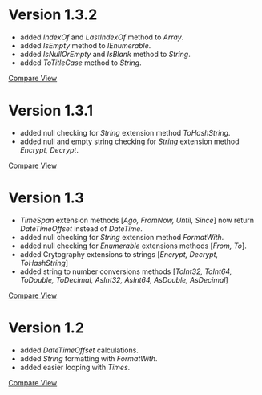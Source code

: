# Version 1.3.2

- added _IndexOf_ and _LastIndexOf_ method to _Array_.
- added _IsEmpty_ method to _IEnumerable_.
- added _IsNullOrEmpty_ and _IsBlank_ method to _String_.
- added _ToTitleCase_ method to _String_.

[Compare View](https://github.com/jittuu/NSupport/compare/v1.3.1...v1.3.2)

# Version 1.3.1

- added null checking for *String* extension method _ToHashString_.
- added null and empty string checking for *String* extension method _Encrypt, Decrypt_.

[Compare View](https://github.com/jittuu/NSupport/compare/v1.3...v1.3.1)

# Version 1.3

- *TimeSpan* extension methods [_Ago, FromNow, Until, Since_] now return *DateTimeOffset* instead of *DateTime*.
- added null checking for *String* extension method _FormatWith_.
- added null checking for *Enumerable<T>* extensions methods [_From, To_].
- added Crytography extensions to strings [_Encrypt, Decrypt, ToHashString_]
- added string to number conversions methods [_ToInt32, ToInt64, ToDouble, ToDecimal, AsInt32, AsInt64, AsDouble, AsDecimal_]

[Compare View](https://github.com/jittuu/NSupport/compare/v1.2...v1.3)

# Version 1.2

- added *DateTimeOffset* calculations.
- added *String* formatting with _FormatWith_.
- added easier looping with _Times_.

[Compare View](https://github.com/jittuu/NSupport/compare/v1.1...v1.2)

